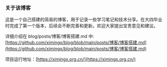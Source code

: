 ### 关于该博客 

这是一个自己搭建的简易的博客，用于记录一些学习笔记和技术分享。在大四毕业时完成了第一个版本，后续会不断完善和更新。欢迎大家提出宝贵意见和建议。

详细介绍在 blog/posts/博客/博客搭建.md 中: [https://github.com/ximingx/blog/blob/main/posts/博客/博客搭建.md](https://github.com/ximingx/blog/blob/main/posts/博客/博客搭建.md)

项目运行地址：[https://ximingx.org.cn/](https://ximingx.org.cn/)
